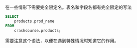 在一些情形下需要完全限定名。表名和字段名都有完全限定的写法

```sql
SELECT 
    products.prod_name
FROM
    crashcourse.products;
```

需要注意这个语法，以便在遇到特殊情况时知道它的作用。
